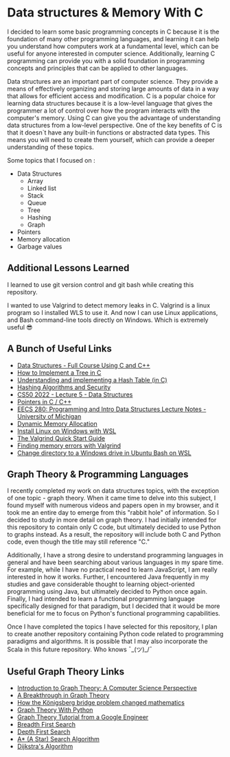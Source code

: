 
# Data structures & Memory With C

I decided to learn some basic programming concepts in C because it is the foundation of many other programming languages, and learning it can help you understand how computers work at a fundamental level, which can be useful for anyone interested in computer science. Additionally, learning C programming can provide you with a solid foundation in programming concepts and principles that can be applied to other languages.

Data structures are an important part of computer science. They provide a means of effectively organizing and storing large amounts of data in a way that allows for efficient access and modification. C is a popular choice for learning data structures because it is a low-level language that gives the programmer a lot of control over how the program interacts with the computer's memory. Using C can give you the advantage of understanding data structures from a low-level perspective. One of the key benefits of C is that it doesn`t have any built-in functions or abstracted data types. This means you will need to create them yourself, which can provide a deeper understanding of these topics.

Some topics that I focused on :

 - Data Structures
   - Array
   - Linked list
   - Stack
   - Queue
   - Tree
   - Hashing
   - Graph
 - Pointers
 - Memory allocation
 - Garbage values

## Additional Lessons Learned

I learned to use git version control and git bash while creating this repository. 

I wanted to use Valgrind to detect memory leaks in C. Valgrind is a linux program so I installed WLS to use it. And now I can use Linux applications, and Bash command-line tools directly on Windows. Which is extremely useful  😎
  
## A Bunch of Useful Links
 - [Data Structures - Full Course Using C and C++](https://youtu.be/B31LgI4Y4DQ)
 - [How to Implement a Tree in C](https://youtu.be/UbhlOk7vjVY)
 - [Understanding and implementing a Hash Table (in C)](https://www.youtube.com/watch?v=2Ti5yvumFTU)
 - [Hashing Algorithms and Security](https://www.youtube.com/watch?v=b4b8ktEV4Bg)
 - [CS50 2022 - Lecture 5 - Data Structures](https://www.youtube.com/watch?v=X8h4dq9Hzq8)
 - [Pointers in C / C++](https://youtu.be/zuegQmMdy8M)
 - [EECS 280: Programming and Intro Data Structures Lecture Notes - University of Michigan](https://eecs280staff.github.io/notes/)
 - [Dynamic Memory Allocation](https://youtu.be/9uhSYDY4sxA)
 - [Install Linux on Windows with WSL](https://learn.microsoft.com/en-us/windows/wsl/install) 
 - [The Valgrind Quick Start Guide](https://valgrind.org/docs/manual/quick-start.html)
 - [Finding memory errors with Valgrind](https://youtu.be/Sddn1UjzSAo) 
 - [Change directory to a Windows drive in Ubuntu Bash on WSL](https://askubuntu.com/questions/831361/can-i-change-directory-to-a-windows-drive-in-ubuntu-bash-on-wsl)

## Graph Theory & Programming Languages

I recently completed my work on data structures topics, with the exception of one topic - graph theory. When it came time to delve into this subject, I found myself with numerous videos and papers open in my browser, and it took me an entire day to emerge from this "rabbit hole" of information. So I decided to study in more detail on graph theory. I had initially intended for this repository to contain only C code, but ultimately decided to use Python to graphs instead. As a result, the repository will include both C and Python code, even though the title may still reference "C."

Additionally, I have a strong desire to understand programming languages in general and have been searching about various languages in my spare time. For example, while I have no practical need to learn JavaScript, I am really interested in how it works. Further, I encountered Java frequently in my studies and gave considerable thought to learning object-oriented programming using Java, but ultimately decided to Python once again. Finally, I had intended to learn a functional programming language specifically designed for that paradigm, but I decided that it would be more beneficial for me to focus on Python's functional programming capabilities.

Once I have completed the topics I have selected for this repository, I plan to create another repository containing Python code related to programming paradigms and algorithms. It is possible that I may also incorporate the Scala in this future repository. Who knows ¯\_(ツ)_/¯

## Useful Graph Theory Links

 - [Introduction to Graph Theory: A Computer Science Perspective](https://youtu.be/LFKZLXVO-Dg)
 - [A Breakthrough in Graph Theory](https://youtu.be/Tnu_Ws7Llo4)
 - [How the Königsberg bridge problem changed mathematics](https://youtu.be/nZwSo4vfw6c)
 - [Graph Theory With Python](https://www.youtube.com/playlist?list=PLLIPpKeh9v3ZFEHvNd5xqUrCkqLgXnekL)
 - [Graph Theory Tutorial from a Google Engineer](https://youtu.be/09_LlHjoEiY)
 - [Breadth First Search](https://youtu.be/xlVX7dXLS64)
 - [Depth First Search](https://youtu.be/PMMc4VsIacU)
 - [A* (A Star) Search Algorithm](https://youtu.be/ySN5Wnu88nE)
 - [Dijkstra's Algorithm](https://youtu.be/GazC3A4OQTE)